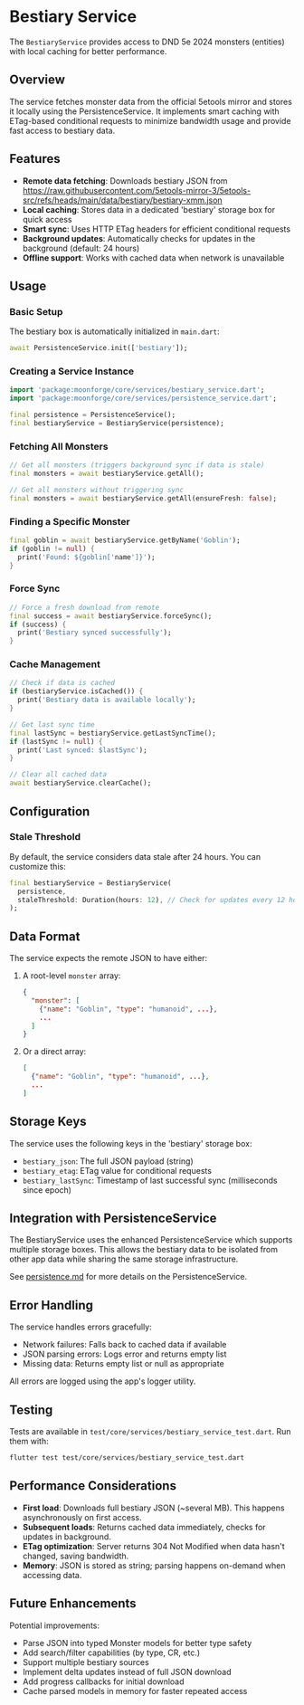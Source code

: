 # Bestiary Service

The `BestiaryService` provides access to DND 5e 2024 monsters (entities) with local caching for better performance.

## Overview

The service fetches monster data from the official 5etools mirror and stores it locally using the PersistenceService. It implements smart caching with ETag-based conditional requests to minimize bandwidth usage and provide fast access to bestiary data.

## Features

- **Remote data fetching**: Downloads bestiary JSON from https://raw.githubusercontent.com/5etools-mirror-3/5etools-src/refs/heads/main/data/bestiary/bestiary-xmm.json
- **Local caching**: Stores data in a dedicated 'bestiary' storage box for quick access
- **Smart sync**: Uses HTTP ETag headers for efficient conditional requests
- **Background updates**: Automatically checks for updates in the background (default: 24 hours)
- **Offline support**: Works with cached data when network is unavailable

## Usage

### Basic Setup

The bestiary box is automatically initialized in `main.dart`:

```dart
await PersistenceService.init(['bestiary']);
```

### Creating a Service Instance

```dart
import 'package:moonforge/core/services/bestiary_service.dart';
import 'package:moonforge/core/services/persistence_service.dart';

final persistence = PersistenceService();
final bestiaryService = BestiaryService(persistence);
```

### Fetching All Monsters

```dart
// Get all monsters (triggers background sync if data is stale)
final monsters = await bestiaryService.getAll();

// Get all monsters without triggering sync
final monsters = await bestiaryService.getAll(ensureFresh: false);
```

### Finding a Specific Monster

```dart
final goblin = await bestiaryService.getByName('Goblin');
if (goblin != null) {
  print('Found: ${goblin['name']}');
}
```

### Force Sync

```dart
// Force a fresh download from remote
final success = await bestiaryService.forceSync();
if (success) {
  print('Bestiary synced successfully');
}
```

### Cache Management

```dart
// Check if data is cached
if (bestiaryService.isCached()) {
  print('Bestiary data is available locally');
}

// Get last sync time
final lastSync = bestiaryService.getLastSyncTime();
if (lastSync != null) {
  print('Last synced: $lastSync');
}

// Clear all cached data
await bestiaryService.clearCache();
```

## Configuration

### Stale Threshold

By default, the service considers data stale after 24 hours. You can customize this:

```dart
final bestiaryService = BestiaryService(
  persistence,
  staleThreshold: Duration(hours: 12), // Check for updates every 12 hours
);
```

## Data Format

The service expects the remote JSON to have either:

1. A root-level `monster` array:
   ```json
   {
     "monster": [
       {"name": "Goblin", "type": "humanoid", ...},
       ...
     ]
   }
   ```

2. Or a direct array:
   ```json
   [
     {"name": "Goblin", "type": "humanoid", ...},
     ...
   ]
   ```

## Storage Keys

The service uses the following keys in the 'bestiary' storage box:

- `bestiary_json`: The full JSON payload (string)
- `bestiary_etag`: ETag value for conditional requests
- `bestiary_lastSync`: Timestamp of last successful sync (milliseconds since epoch)

## Integration with PersistenceService

The BestiaryService uses the enhanced PersistenceService which supports multiple storage boxes. This allows the bestiary data to be isolated from other app data while sharing the same storage infrastructure.

See [persistence.md](../moonforge/docs/persistence.md) for more details on the PersistenceService.

## Error Handling

The service handles errors gracefully:

- Network failures: Falls back to cached data if available
- JSON parsing errors: Logs error and returns empty list
- Missing data: Returns empty list or null as appropriate

All errors are logged using the app's logger utility.

## Testing

Tests are available in `test/core/services/bestiary_service_test.dart`. Run them with:

```sh
flutter test test/core/services/bestiary_service_test.dart
```

## Performance Considerations

- **First load**: Downloads full bestiary JSON (~several MB). This happens asynchronously on first access.
- **Subsequent loads**: Returns cached data immediately, checks for updates in background.
- **ETag optimization**: Server returns 304 Not Modified when data hasn't changed, saving bandwidth.
- **Memory**: JSON is stored as string; parsing happens on-demand when accessing data.

## Future Enhancements

Potential improvements:

- Parse JSON into typed Monster models for better type safety
- Add search/filter capabilities (by type, CR, etc.)
- Support multiple bestiary sources
- Implement delta updates instead of full JSON download
- Add progress callbacks for initial download
- Cache parsed models in memory for faster repeated access
